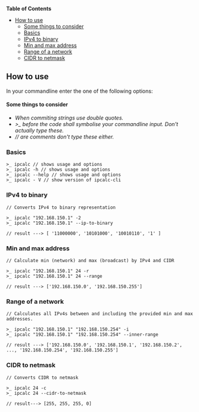 <!-- START doctoc generated TOC please keep comment here to allow auto update -->
<!-- DON'T EDIT THIS SECTION, INSTEAD RE-RUN doctoc TO UPDATE -->
**Table of Contents**

- [How to use](#how-to-use)
    - [Some things to consider](#some-things-to-consider)
  - [Basics](#basics)
  - [IPv4 to binary](#ipv4-to-binary)
  - [Min and max address](#min-and-max-address)
  - [Range of a network](#range-of-a-network)
  - [CIDR to netmask](#cidr-to-netmask)

<!-- END doctoc generated TOC please keep comment here to allow auto update -->

## How to use

In your commandline enter the one of the following options:

#### Some things to consider

* *When commiting strings use double quotes.*
* *>_ before the code shall symbolise your commandline input. Don't actually type these.*
* *// are comments don't type these either.*

### Basics

```
>_ ipcalc // shows usage and options
>_ ipcalc -h // shows usage and options
>_ ipcalc --help // shows usage and options
>_ ipcalc - V // show version of ipcalc-cli
```

### IPv4 to binary

```
// Converts IPv4 to binary representation

>_ ipcalc "192.168.150.1" -2
>_ ipcalc "192.168.150.1" --ip-to-binary

// result ---> [ '11000000', '10101000', '10010110', '1' ]
```

### Min and max address

```
// Calculate min (network) and max (broadcast) by IPv4 and CIDR

>_ ipcalc "192.168.150.1" 24 -r
>_ ipcalc "192.168.150.1" 24 --range

// result ---> ['192.168.150.0', '192.168.150.255']
```

### Range of a network

```
// Calculates all IPv4s between and including the provided min and max addresses.

>_ ipcalc "192.168.150.1" "192.168.150.254" -i
>_ ipcalc "192.168.150.1" "192.168.150.254" --inner-range

// result ---> ['192.168.150.0', '192.168.150.1', '192.168.150.2', ..., '192.168.150.254', '192.168.150.255']
```

### CIDR to netmask

```
// Converts CIDR to netmask

>_ ipcalc 24 -c
>_ ipcalc 24 --cidr-to-netmask

// result---> [255, 255, 255, 0]
```